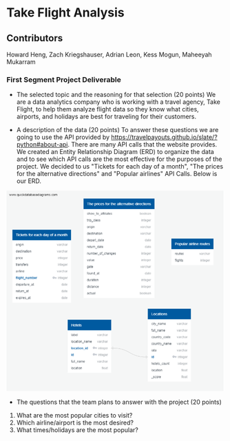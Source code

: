 # Take Flight Analysis
## Contributors
Howard Heng, Zach Kriegshauser, Adrian Leon, Kess Mogun, Maheeyah Mukarram

### First Segment Project Deliverable
* The selected topic and the reasoning for that selection (20 points)
We are a data analytics company who is working with a travel agency, Take Flight, to help them analyze flight data so they know what cities, airports, and holidays are best for traveling for their customers.

* A description of the data (20 points)
To answer these questions we are going to use the API provided by https://travelpayouts.github.io/slate/?python#about-api. There are many API calls that the website provides. We created an Entity Relationship Diagram (ERD) to organize the data and to see which API calls are the most effective for the purposes of the project. We decided to us "Tickets for each day of a month", "The prices for the alternative directions" and "Popular airlines" API Calls. Below is our ERD. 

![This is an image](https://github.com/maheeyah/Group3/blob/main/Group3ERD.png)

* The questions that the team plans to answer with the project (20 points)
1. What are the most popular cities to visit?
2. Which airline/airport is the most desired?
3. What times/holidays are the most popular?


